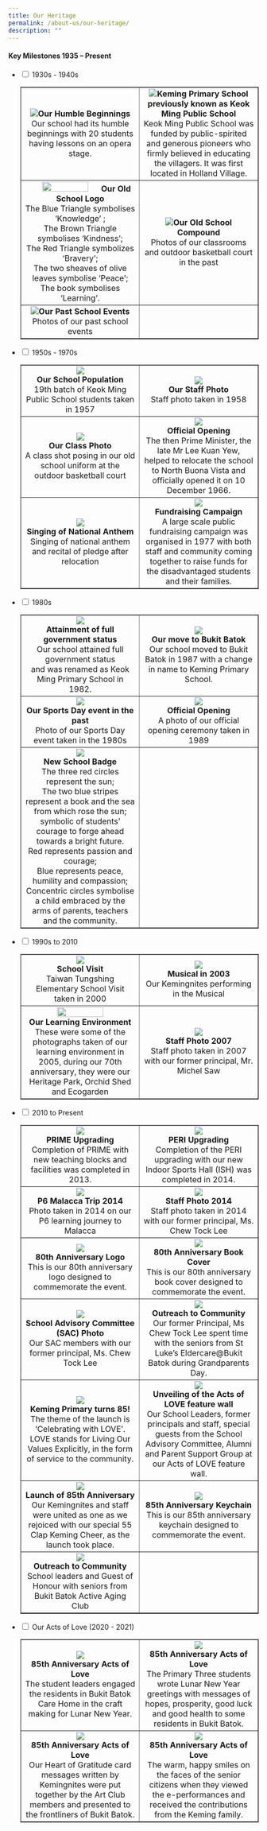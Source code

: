 ```yaml
---
title: Our Heritage
permalink: /about-us/our-heritage/
description: ""
---
```

<h4><strong>Key Milestones 1935 &ndash; Present</strong></h4>
<ul class="jekyllcodex_accordion">
<li><input id="accordion1" type="checkbox" /> <label for="accordion1">1930s - 1940s</label>
<div>
<table style="border-collapse: collapse; width: 100%;" border="1">
<tbody>
<tr>
<td style="width: 50%; text-align: center;"><img src="/images/oh1.jpg"><strong>Our Humble Beginnings<br /></strong>Our school had its humble beginnings with 20 students having lessons on an opera stage.<strong><br /></strong></td>
<td style="width: 50%; text-align: center;"><strong><img src="/images/oh2.jpg">Keming Primary School previously known as Keok Ming Public School<br /></strong>Keok Ming Public School was funded by public-spirited and generous pioneers who firmly believed in educating the villagers. It was first located in Holland Village.<strong><br /></strong></td>
</tr>
<tr>
<td style="width: 50%; text-align: center;"><strong><img style="width: 65%;" src="/images/oh3.png">Our Old School Logo<br /></strong>The Blue Triangle symbolises &lsquo;Knowledge&rsquo; ;<br />The Brown Triangle symbolises &lsquo;Kindness&rsquo;;<br />The Red Triangle symbolizes &lsquo;Bravery&rsquo;;<br />The two sheaves of olive leaves symbolise &lsquo;Peace&rsquo;;<br />The book symbolises &lsquo;Learning&rsquo;.<strong><br /></strong></td>
<td style="width: 50%; text-align: center;"><strong><img src="/images/oh4.png">Our Old School Compound<br /></strong>Photos of our classrooms and outdoor basketball court in the past<strong><br /></strong></td>
</tr>
<tr>
<td style="width: 50%; text-align: center;"><img src="/images/oh5.png"><strong>Our Past School Events<br /></strong>Photos of our past school events<strong><br /></strong></td>
<td style="width: 50%; text-align: center;">&nbsp;</td>
</tr>
</tbody>
</table>
</div>
</li>
<li><input id="accordion2" type="checkbox" /> <label for="accordion2">1950s - 1970s</label>
<div>
<table style="border-collapse: collapse; width: 100%;" border="1">
<tbody>
<tr>
<td style="width: 50%; text-align: center;">
<img src="/images/oh6.jpg"><div><strong>Our School Population</strong></div>
<div>19th batch of Keok Ming Public School students taken in 1957</div>
</td>
<td style="width: 50%; text-align: center;">
<img src="/images/oh7.jpg"><div><strong>Our Staff Photo</strong></div>
<div>Staff photo taken in 1958</div>
</td>
</tr>
<tr>
<td style="width: 50%; text-align: center;">
<img src="/images/oh8.jpg"><div><strong>Our Class Photo</strong></div>
<div>A class shot posing in our old school uniform at the outdoor basketball court</div>
</td>
<td style="width: 50%; text-align: center;">
<img src="/images/oh9.png"><div><strong>Official Opening</strong></div>
<div>The then Prime Minister, the late Mr Lee Kuan Yew, helped to relocate the school to North Buona Vista and officially opened it on 10 December 1966.</div>
</td>
</tr>
<tr>
<td style="width: 50%; text-align: center;">
<img src="/images/oh10.png"><div><strong>Singing of National Anthem</strong></div>
<div>Singing of national anthem and recital of pledge after relocation</div>
</td>
<td style="width: 50%; text-align: center;">
<img src="/images/oh11.jpg"><div><strong>Fundraising Campaign</strong></div>
<div>A large scale public fundraising campaign was organised in 1977 with both staff and community coming together to raise funds for the disadvantaged students and their families.</div>
</td>
</tr>
</tbody>
</table>
</div>
</li>
<li><input id="accordion3" type="checkbox" /> <label for="accordion3">1980s</label>
<div>
<table style="border-collapse: collapse; width: 100%;" border="1">
<tbody>
<tr>
<td style="width: 50%; text-align: center;">
<img src="/images/oh12.jpg"><div><strong>Attainment of full government status</strong></div>
<div>Our school attained full government status<br />and was renamed as Keok Ming Primary School in 1982.</div>
</td>
<td style="width: 50%; text-align: center;">
<img src="/images/oh13.jpg"><div><strong>Our move to Bukit Batok</strong></div>
<div>Our school moved to Bukit Batok in 1987 with a change in name to Keming Primary School.</div>
</td>
</tr>
<tr>
<td style="width: 50%; text-align: center;">
<img src="/images/oh14.jpg"><div><strong>Our Sports Day event in the past</strong></div>
<div>Photo of our Sports Day event taken in the 1980s</div>
</td>
<td style="width: 50%; text-align: center;">
<img src="/images/oh15.jpg"><div><strong>Official Opening</strong></div>
<div>A photo of our official opening ceremony taken in 1989</div>
</td>
</tr>
<tr>
<td style="width: 50%; text-align: center;">
<img src="/images/oh16.png"><div><strong>New School Badge</strong></div>
<div>The three red circles represent the sun;<br />The two blue stripes represent a book and the sea from which rose the sun; symbolic of students&rsquo; courage to forge ahead towards a bright future.<br />Red represents passion and courage;<br />Blue represents peace, humility and compassion;<br />Concentric circles symbolise a child embraced by the arms of parents, teachers and the community.</div>
</td>
<td style="width: 50%; text-align: center;">&nbsp;</td>
</tr>
</tbody>
</table>
</div>
</li>
<li><input id="accordion4" type="checkbox" /> <label for="accordion4">1990s to 2010</label>
<div>
<table style="border-collapse: collapse; width: 100%;" border="1">
<tbody>
<tr>
<td style="width: 50%; text-align: center;">
<img src="/images/oh17.jpg"><div><strong>School Visit</strong></div>
<div>Taiwan Tungshing Elementary School Visit taken in 2000</div>
</td>
<td style="width: 50%; text-align: center;">
<img src="/images/oh18.png"><div><strong>Musical in 2003</strong></div>
<div>Our Kemingnites performing in the Musical</div>
</td>
</tr>
<tr>
<td style="width: 50%; text-align: center;">
<img style="width: 65%;" src="/images/oh19.jpg"><div><strong>Our Learning Environment</strong></div>
<div>These were some of the photographs taken of our learning environment in 2005, during our 70th anniversary, they were our Heritage Park, Orchid Shed and Ecogarden</div>
</td>
<td style="width: 50%; text-align: center;">
<img src="/images/oh20.jpg"><div><strong>Staff Photo 2007</strong></div>
<div>Staff photo taken in 2007 with our former principal, Mr. Michel Saw</div>
</td>
</tr>
</tbody>
</table>
</div>
</li>
<li><input id="accordion5" type="checkbox" /> <label for="accordion5">2010 to Present</label>
<div>
<table style="border-collapse: collapse; width: 100%;" border="1">
<tbody>
<tr>
<td style="width: 50%; text-align: center;">
<img src="/images/heri1.jpg"><div><strong>PRIME Upgrading</strong></div>
<div>Completion of PRIME with new teaching blocks and facilities was completed in 2013.</div>
</td>
<td style="width: 50%; text-align: center;">
<img src="/images/heri2.jpg"><div><strong>PERI Upgrading</strong></div>
<div>Completion of the PERI upgrading with our new Indoor Sports Hall (ISH) was completed in 2014.</div>
</td>
</tr>
<tr>
<td style="width: 50%; text-align: center;">
<img src="/images/heri3.jpg"><div><strong>P6 Malacca Trip 2014</strong></div>
<div>Photo taken in 2014 on our P6 learning journey to Malacca</div>
</td>
<td style="width: 50%; text-align: center;">
<img src="/images/heri4.jpg"><div><strong>Staff Photo 2014</strong></div>
<div>Staff photo taken in 2014 with our former principal, Ms. Chew Tock Lee</div>
</td>
</tr>
<tr>
<td style="width: 50%; text-align: center;">
<img src="/images/heri5.jpg"><div><strong>80th Anniversary Logo</strong></div>
<div>This is our 80th anniversary logo designed to commemorate the event.</div>
</td>
<td style="width: 50%; text-align: center;">
<img src="/images/heri6.png"><div><strong>80th Anniversary Book Cover</strong></div>
<div>This is our 80th anniversary book cover designed to commemorate the event.</div>
</td>
</tr>
<tr>
<td style="width: 50%; text-align: center;">
<img src="/images/heri7.jpg"><div><strong>School Advisory Committee (SAC) Photo</strong></div>
<div>Our SAC members with our former principal, Ms. Chew Tock Lee</div>
</td>
<td style="width: 50%; text-align: center;">
<img src="/images/heri8.jpg"><div><strong>Outreach to Community</strong></div>
<div>Our former Principal, Ms Chew Tock Lee spent time with the seniors from St Luke&rsquo;s Eldercare@Bukit Batok during Grandparents Day.</div>
</td>
</tr>
<tr>
<td style="width: 50%; text-align: center;">
<img src="/images/heri9.png"><div><strong>Keming Primary turns 85!</strong></div>
<div>The theme of the launch is &lsquo;Celebrating with LOVE&rsquo;. LOVE stands for Living Our Values Explicitly, in the form of service to the community.</div>
</td>
<td style="width: 50%; text-align: center;">
<img src="/images/heri10.jpg"><div><strong>Unveiling of the Acts of LOVE feature wall</strong></div>
<div>Our School Leaders, former principals and staff, special guests from the School Advisory Committee, Alumni and Parent Support Group at our Acts of LOVE feature wall.</div>
</td>
</tr>
<tr>
<td style="width: 50%; text-align: center;">
<img src="/images/heri11.jpg"><div><strong>Launch of 85th Anniversary</strong></div>
<div>Our Kemingnites and staff were united as one as we rejoiced with our special 55 Clap Keming Cheer, as the launch took place.</div>
</td>
<td style="width: 50%; text-align: center;">
<img src="/images/heri12.png"><div><strong>85th Anniversary Keychain</strong></div>
<div>This is our 85th anniversary keychain designed to commemorate the event.</div>
</td>
</tr>
<tr>
<td style="width: 50%; text-align: center;">
<img src="/images/heri13.jpg"><div><strong>Outreach to Community</strong></div>
<div>School leaders and Guest of Honour with seniors from Bukit Batok Active Aging Club</div>
</td>
<td style="width: 50%; text-align: center;">&nbsp;</td>
</tr>
</tbody>
</table>
</div>
</li>
<li><input id="accordion6" type="checkbox" /> <label for="accordion6">Our Acts of Love (2020 - 2021)</label>
<div>
<table style="border-collapse: collapse; width: 100%;" border="1">
<tbody>
<tr>
<td style="width: 50%; text-align: center;">
<img src="/images/oh21.png"><div><strong>85th Anniversary Acts of Love</strong></div>
<div>The student leaders engaged the residents in Bukit Batok Care Home in the craft making for Lunar New Year.</div>
</td>
<td style="width: 50%; text-align: center;">
<img src="/images/oh22.png"><div><strong>85th Anniversary Acts of Love</strong></div>
<div>The Primary Three students wrote Lunar New Year greetings with messages of hopes, prosperity, good luck and good health to some residents in Bukit Batok.</div>
</td>
</tr>
<tr>
<td style="width: 50%; text-align: center;">
<img src="/images/oh23.png"><div><strong>85th Anniversary Acts of Love</strong></div>
<div>Our Heart of Gratitude card messages written by Kemingnites were put together by the Art Club members and presented to the frontliners of Bukit Batok.</div>
</td>
<td style="width: 50%; text-align: center;">
<img src="/images/oh24.png"><div><strong>85th Anniversary Acts of Love</strong></div>
<div>The warm, happy smiles on the faces of the senior citizens when they viewed the e-performances and received the contributions from the Keming family.</div>
</td>
</tr>
</tbody>
</table>
</div>
</li>
</ul>